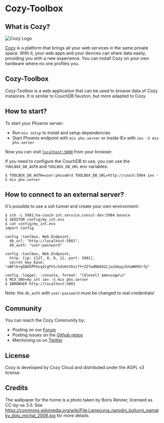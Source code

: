 # Cozy-Toolbox

## What is Cozy?

![Cozy Logo](https://cdn.rawgit.com/cozy/cozy-guidelines/master/templates/cozy_logo_small.svg)

[Cozy](https://cozy.io) is a platform that brings all your web services in the
same private space. With it, your web apps and your devices can share data
easily, providing you with a new experience. You can install Cozy on your own
hardware where no one profiles you.

## Cozy-Toolbox

Cozy-Toolbox is a web application that can be used to browse data of Cozy
instances. It is similar to CouchDB fauxton, but more adapted to Cozy.

## How to start?

To start your Phoenix server:

  * Run `mix setup` to install and setup dependencies
  * Start Phoenix endpoint with `mix phx.server` or inside IEx with `iex -S mix phx.server`

Now you can visit [`localhost:5000`](http://localhost:5000) from your browser.

If you need to configure the CouchDB to use, you can use the `TOOLBOX_DB_AUTH`
and `TOOLBOX_DB_URL` env variables:

```
$ TOOLBOX_DB_AUTH=user:p4ssw0rd TOOLBOX_DB_URL=http://couch:5984 iex -S mix phx.server
```

## How to connect to an external server?

It's possible to use a ssh tunnel and create your own environment:

```
$ ssh -L 5981:ha-couch-int.service.consul-dev:5984 bounce
$ $EDITOR config/my_int.exs
$ cat config/my_int.exs
import Config

config :toolbox, Web.Endpoint,
  db_url: "http://localhost:5981",
  db_auth: "user:password"

config :toolbox, Web.Endpoint,
  http: [ip: {127, 0, 0, 1}, port: 5001],
  secret_key_base: "oNFl6+gGBO5PPUsq2CgFhS/SdsHsYDzi7Y+ZZfwdNb042LjozGmypJGtwWH95rfp"

config :logger, :console, format: "[$level] $message\n"
$ MIX_ENV=my_int iex -S mix phx.server
$ $BROWSER http://localhost:5001
```

Note: the `db_auth` with `user:password` must be changed to real credentials!

## Community

You can reach the Cozy Community by:

* Posting on our [Forum](https://forum.cozy.io)
* Posting issues on the [Github repos](https://github.com/cozy/)
* Mentioning us on [Twitter](https://twitter.com/cozycloud)

## License

Cozy is developed by Cozy Cloud and distributed under the AGPL v3 license.

## Credits

The wallpaper for the home is a photo taken by Boris Renner, licensed as
CC-by-sa 3.0. See
https://commons.wikimedia.org/wiki/File:Lampovna_narodni_kulturni_pamatky_dolu_michal_2008.jpg
for more details.
